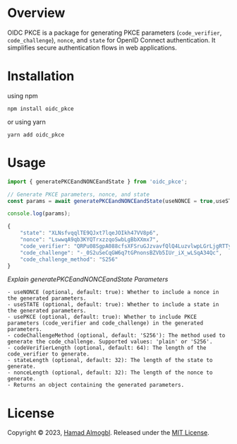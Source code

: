 # Overview


OIDC PKCE is a package for generating PKCE parameters (`code_verifier`, `code_challenge`), `nonce`, and `state` for OpenID Connect authentication. It simplifies secure authentication flows in web applications.

# Installation

using npm
```shell
npm install oidc_pkce
```

or using yarn

```shell
yarn add oidc_pkce
```

# Usage

```javascript
import { generatePKCEandNONCEandState } from 'oidc_pkce';

// Generate PKCE parameters, nonce, and state
const params = await generatePKCEandNONCEandState(useNONCE = true,useSTATE = true, usePKCE = true, codeChallengeMethod='S256',codeVerifierLength=64,stateLength=32,nonceLength=32);

console.log(params);

```

```js
{
    "state": "XLNsfvqqlTE9QJxt7lqeJOIkh47VV8p6",
    "nonce": "LswwqA9qb3KYQTrxzzqoSwbLgBbXXmx7",
    "code_verifier": "QRPu08SgpA088cfsXFSruGJzvavfQlQ4LuzvlwpLGrLjgRTTy5nzonga96VsDBJR",
    "code_challenge": "-_0S2uSeCqGW6q7tGPnonsBZVb5IUr_iX_wLSqA34Qc",
    "code_challenge_method": "S256"
}
```

*Explain generatePKCEandNONCEandState Parameters*

    - useNONCE (optional, default: true): Whether to include a nonce in the generated parameters.
    - useSTATE (optional, default: true): Whether to include a state in the generated parameters.
    - usePKCE (optional, default: true): Whether to include PKCE parameters (code_verifier and code_challenge) in the generated parameters.
    - codeChallengeMethod (optional, default: 'S256'): The method used to generate the code_challenge. Supported values: 'plain' or 'S256'.
    - codeVerifierLength (optional, default: 64): The length of the code_verifier to generate.
    - stateLength (optional, default: 32): The length of the state to generate.
    - nonceLength (optional, default: 32): The length of the nonce to generate.
    - Returns an object containing the generated parameters.






# License
Copyright © 2023, [Hamad Almogbl](https://github.com/halmogbl).
Released under the [MIT License](LICENSE).
